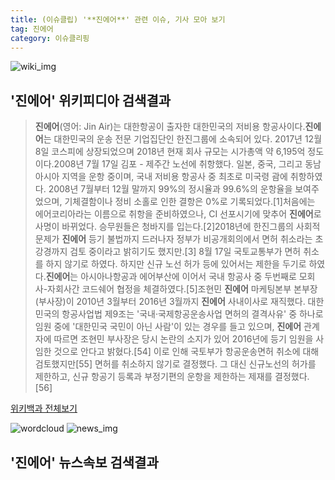 ```yaml
---
title: (이슈클립) '**진에어**' 관련 이슈, 기사 모아 보기
tag: 진에어
category: 이슈클리핑
---
```

![wiki_img](https://user-images.githubusercontent.com/42597476/44503234-41136a80-a6d0-11e8-9071-6fc6418eafe4.png)
## **'**진에어**'** 위키피디아 검색결과
>**진에어**(영어: Jin Air)는 대한항공이 출자한 대한민국의 저비용 항공사이다.**진에어**는 대한민국의 운송 전문 기업집단인 한진그룹에 소속되어 있다. 2017년 12월 8일 코스피에 상장되었으며 2018년 현재 회사 규모는 시가총액 약 6,195억 정도이다.2008년 7월 17일 김포 - 제주간 노선에 취항했다. 일본, 중국, 그리고 동남아시아 지역을 운항 중이며, 국내 저비용 항공사 중 최초로 미국령 괌에 취항하였다. 2008년 7월부터 12월 말까지 99%의 정시율과 99.6%의 운항율을 보여주었으며, 기체결함이나 정비 소홀로 인한 결항은 0%로 기록되었다.[1]처음에는 에어코리아라는 이름으로 취항을 준비하였으나, CI 선포시기에 맞추어 **진에어**로 사명이 바뀌었다. 승무원들은 청바지를 입는다.[2]2018년에 한진그룹의 사회적 문제가 **진에어** 등기 불법까지 드러나자 정부가 비공개회의에서 면허 취소라는 초강경까지 검토 중이라고 밝히기도 했지만.[3] 8월 17일 국토교통부가 면허 취소를 하지 않기로 하였다. 하지만 신규 노선 허가 등에 있어서는 제한을 두기로 하였다.**진에어**는 아시아나항공과 에어부산에 이어서 국내 항공사 중 두번째로 모회사-자회사간 코드쉐어 협정을 체결하였다.[5]조현민 **진에어** 마케팅본부 본부장 (부사장)이 2010년 3월부터 2016년 3월까지 **진에어** 사내이사로 재직했다. 대한민국의 항공사업법 제9조는 '국내·국제항공운송사업 면허의 결격사유' 중 하나로 임원 중에 '대한민국 국민이 아닌 사람'이 있는 경우를 들고 있으며, **진에어** 관계자에 따르면 조현민 부사장은 당시 논란의 소지가 있어 2016년에 등기 임원을 사임한 것으로 안다고 밝혔다.[54] 이로 인해 국토부가 항공운송면허 취소에 대해 검토했지만[55] 면허를 취소하지 않기로 결정했다. 그 대신 신규노선의 허가를 제한하고, 신규 항공기 등록과 부정기편의 운항을 제한하는 제재를 결정했다.[56]

<a href="https://ko.wikipedia.org/wiki/진에어" target="_blank">위키백과 전체보기</a>

![wordcloud](https://s3.ap-northeast-2.amazonaws.com/lyrics101-wordcloud/2018-09-18-1537197346.png)
![news_img](https://user-images.githubusercontent.com/42597476/44507050-1206f400-a6e4-11e8-8d98-7ffbfebb353f.png)
## **'**진에어**'** 뉴스속보 검색결과

